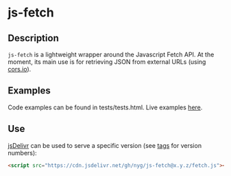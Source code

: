 # js-fetch

## Description

`js-fetch` is a lightweight wrapper around the Javascript Fetch API. At the moment, its main use is for retrieving JSON from external URLs (using [cors.io](https://cors.io)).

## Examples

Code examples can be found in tests/tests.html. Live examples [here](https://nyg.github.io/js-fetch/tests/tests.html).

## Use

[jsDelivr](https://www.jsdelivr.com) can be used to serve a specific version (see [tags](https://github.com/nyg/js-fetch/tags) for version numbers):

```html
<script src="https://cdn.jsdelivr.net/gh/nyg/js-fetch@x.y.z/fetch.js"></script>
```
